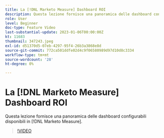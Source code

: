 ```yaml
---
title: La [!DNL Marketo Measure] Dashboard ROI
description: Questa lezione fornisce una panoramica delle dashboard configurabili disponibili in [!DNL Marketo Measure].
role: User
level: Beginner
doc-type: Feature Video
last-substantial-update: 2023-01-06T00:00:00Z
kt: 11683
thumbnail: 347243.jpeg
exl-id: d51370d5-07eb-4297-95f4-26b3a3868e8d
source-git-commit: 772ca501ddfe02d4c9f06580989d97d10d8c3334
workflow-type: tm+mt
source-wordcount: '28'
ht-degree: 0%

---
```


# La [!DNL Marketo Measure] Dashboard ROI

Questa lezione fornisce una panoramica delle dashboard configurabili disponibili in [!DNL Marketo Measure].

>[!VIDEO](https://video.tv.adobe.com/v/347243/?quality=12&learn=on)
